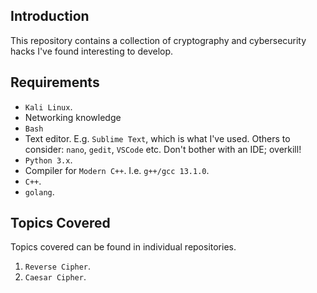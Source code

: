 ## Introduction

This repository contains a collection of cryptography and cybersecurity hacks I've found interesting to develop.

## Requirements

* `Kali Linux`.
*  Networking knowledge
* `Bash`
*  Text editor. E.g. `Sublime Text`, which is what I've used. Others to consider: `nano`, `gedit`, `VSCode` etc. Don't bother with an IDE; overkill!
* `Python 3.x`.
*  Compiler for `Modern C++`. I.e. `g++/gcc 13.1.0`.
* `C++`.
* `golang`.

## Topics Covered

Topics covered can be found in individual repositories.

1. `Reverse Cipher`.
2. `Caesar Cipher`.
